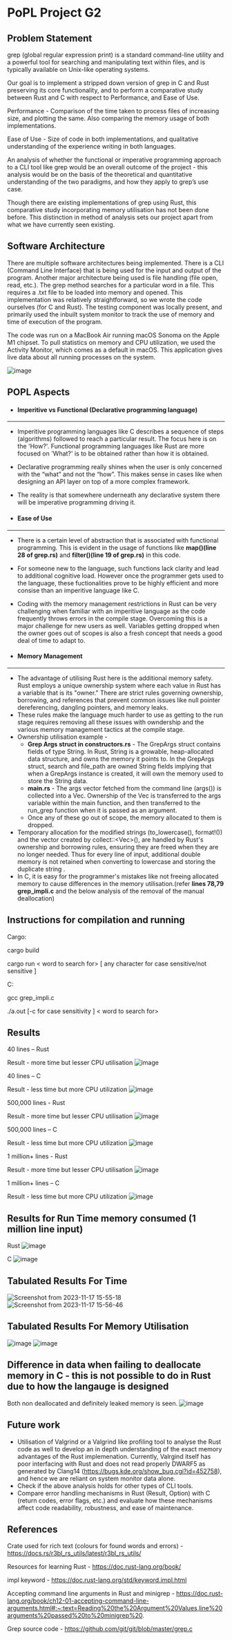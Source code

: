 # PoPL Project G2

Problem Statement
-----------------
grep (global regular expression print) is a standard command-line utility and a powerful tool for searching and manipulating text within files, and is typically available on Unix-like operating systems.

Our goal is to implement a stripped down version of grep in C and Rust preserving its core functionality, and to perform a comparative study between Rust and C with respect to Performance, and Ease of Use.

Performance - Comparison of the time taken to process files of increasing size, and plotting the same. Also comparing the memory usage of both implementations.

Ease of Use - Size of code in both implementations, and qualitative understanding of the experience writing in both languages.

An analysis of whether the functional or imperative programming approach to a CLI tool like grep would be an overall outcome of the project - this analysis would be on the basis of the theoretical and quantitative understanding of the two paradigms, and how they apply to grep’s use case.

Though there are existing implementations of grep using Rust, this comparative study incorporating memory utilisation has not been done before. This distinction in method of analysis sets our project apart from what we have currently seen existing. 


Software Architecture
---------------------
There are multiple software architectures being implemented. There is a CLI (Command Line Interface) that is being used for the input and output of the program.
Another major architecture being used is file handling (file open, read, etc.). The grep method searches for a particular word in a file. This requires a .txt file to be loaded into memory and opened. 
This implementation was relatively straightforward, so we wrote the code ourselves (for C and Rust). 
The testing component was locally present, and primarily used the inbuilt system monitor to track the use of memory and time of execution of the program. 

The code was run on a MacBook Air running macOS Sonoma on the Apple M1 chipset. To pull statistics on memory and CPU utilization, we used the Activity Monitor, which comes as a default in macOS. This application gives live data about all running processes on the system.

![image](https://github.com/shreya-aiyer/PoPL_Project_G2/assets/93695659/8b0bf0c1-7263-4cab-bae1-bd82911fe329)


POPL Aspects
------------
- #### Imperitive vs Functional (Declarative programming language)
----------------------------------------------------------
- Imperitive programming languages like C describes a sequence of steps (algorithms) followed to reach a particular result. The focus here is on the 'How?'.
Functional programming languages like Rust are more focused on 'What?' is to be obtained rather than how it is obtained.

- Declarative programming really shines when the user is only concerned with the “what” and not the “how”. This makes sense in cases like when designing an API layer on top of a more complex framework.

- The reality is that somewhere underneath any declarative system there will be imperative programming driving it.

- #### Ease of Use
------------------
- There is a certain level of abstraction that is associated with functional programming. This is evident in the usage of functions like **map()(line 28 of grep.rs)** and **filter()(line 19 of grep.rs)** in this code. 

- For someone new to the language, such functions lack clarity and lead to additional cognitive load. However once the programmer gets used to the language, these fuctionalities prove to be highly efficient and more consise than an imperitive language like C.
- Coding with the memory management restrictions in Rust can be very challenging when familiar with an imperitive language as the code frequently throws errors in the compile stage. Overcoming this is a major challenge for new users as well. Variables getting dropped when the owner goes out of scopes is also a fresh concept that needs a good deal of time to adapt to.

- #### Memory Management
-------------------------
- The advantage of utilising Rust here is the additional memory safety. Rust employs a unique ownership system where each value in Rust has a variable that is its "owner." There are strict rules governing ownership, borrowing, and references that prevent common issues like null pointer dereferencing, dangling pointers, and memory leaks.
- These rules make the language much harder to use as getting to the run stage requires removing all these issues with owndership and the various memory management tactics at the compile stage.
- Ownership utilisation example -
  - **Grep Args struct in constructors.rs** - The GrepArgs struct contains fields of type String. In Rust, String is a growable, heap-allocated data structure, and owns the memory it points to. In the GrepArgs struct, search and file_path are owned String fields implying that when a GrepArgs instance is created, it will own the memory used to store the String data.
  - **main.rs** - The args vector fetched from the command line (args()) is collected into a Vec<String>. Ownership of the Vec<String> is transferred to the args variable within the main function, and then transferred to the run_grep function when it is passed as an argument.
  - Once any of these go out of scope, the memory allocated to them is dropped.
- Temporary allocation for the modified strings (to_lowercase(), format!()) and the vector created by collect::<Vec<String>>(), are handled by Rust's ownership and borrowing rules, ensuring they are freed when they are no longer needed. Thus for every line of input, additional double memory is not retained when converting to lowercase and storing the duplicate string .
- In C, it is easy for the programmer's mistakes like not freeing allocated memory to cause differences in the memory utilisation.(refer **lines 78,79 grep_impli.c** and the below analysis of the removal of the manual deallocation)

Instructions for compilation and running
-----------------------------------------
Cargo:

cargo build 

cargo run < word to search for> <file in which to search > [ any character for case sensitive/not sensitive ]

C:

gcc grep_impli.c

./a.out [-c for case sensitivity ] < word to search for> <file in which to search >

Results
---------
40 lines  – Rust

Result - more time but lesser CPU utilisation
![image](https://github.com/shreya-aiyer/PoPL_Project_G2/assets/92772716/63d7aec2-7802-45e6-8be1-6b4bfc1464c0)

40 lines  – C 

Result - less time but more CPU utilization
![image](https://github.com/shreya-aiyer/PoPL_Project_G2/assets/92772716/92e23985-a34f-49a8-9862-dd9c9d9f40e3)

500,000 lines - Rust 

Result - more time but lesser CPU utilisation
![image](https://github.com/shreya-aiyer/PoPL_Project_G2/assets/92772716/12a166d9-299b-4cd8-90c1-8f8dc985b0c7)



500,000 lines – C 

Result - less time but more CPU utilization
![image](https://github.com/shreya-aiyer/PoPL_Project_G2/assets/92772716/c2107eff-fe3a-4cd1-bca2-4b54711a73b5)


1 million+ lines - Rust 

Result - more time but lesser CPU utilisation
![image](https://github.com/shreya-aiyer/PoPL_Project_G2/assets/92772716/0a3e2e13-e98c-452d-9ed0-22f54b531f3e)


1 million+ lines – C 

Result - less time but more CPU utilization
![image](https://github.com/shreya-aiyer/PoPL_Project_G2/assets/92772716/2b4e13fb-0988-4b1f-b217-a622cc176d2a)

Results for Run Time memory consumed (1 million line input)
------
Rust
![image](https://github.com/shreya-aiyer/PoPL_Project_G2/assets/93695659/5864dbe7-dedc-44c8-977e-e978b239f9c5)


C
![image](https://github.com/shreya-aiyer/PoPL_Project_G2/assets/93695659/dcb22fad-b80d-44b8-a709-f57383c96f2b)


Tabulated Results For Time
---------------------------
![Screenshot from 2023-11-17 15-55-18](https://github.com/shreya-aiyer/PoPL_Project_G2/assets/93695659/abf46738-333e-4f48-9b28-71d877c2e3d7)
![Screenshot from 2023-11-17 15-56-46](https://github.com/shreya-aiyer/PoPL_Project_G2/assets/93695659/f2f34e89-6b36-42cf-a69c-eff3b77df50a)

Tabulated Results For Memory Utilisation
----------
![image](https://github.com/shreya-aiyer/PoPL_Project_G2/assets/93695659/b75becd1-afa7-4bae-bb56-dc07e0673ceb)
![image](https://github.com/shreya-aiyer/PoPL_Project_G2/assets/93695659/75fdbce6-a93c-4d80-977e-ce54b2eccdae)

Difference in data when failing to deallocate memory in C - this is not possible to do in Rust due to how the langauge is designed
----
Both non deallocated and definitely leaked memory is seen.
![image](https://github.com/shreya-aiyer/PoPL_Project_G2/assets/93695659/b1ef3aba-db81-4e1b-a6a6-165c40742fb6)


Future work
-----------
- Utilisation of Valgrind or a Valgrind like profiling tool to analyse the Rust code as well to develop an in depth understanding of the exact memory advantages of the Rust implemenation. Currently, Valrgind itself has poor interfacing with Rust and does not read properly DWARF5 as generated by Clang14 (https://bugs.kde.org/show_bug.cgi?id=452758), and hence we are reliant on system monitor data alone.
- Check if the above analysis holds for other types of CLI tools.
- Compare error handling mechanisms in Rust (Result, Option) with C (return codes, error flags, etc.) and evaluate how these mechanisms affect code readability, robustness, and ease of maintenance.


References
----------
Crate used for rich text (colours for found words and errors) - https://docs.rs/r3bl_rs_utils/latest/r3bl_rs_utils/

Resources for learning Rust - https://doc.rust-lang.org/book/

impl keyword - https://doc.rust-lang.org/std/keyword.impl.html

Accepting command line arguments in Rust and minigrep - https://doc.rust-lang.org/book/ch12-01-accepting-command-line-arguments.html#:~:text=Reading%20the%20Argument%20Values,line%20arguments%20passed%20to%20minigrep%20.

Grep source code - https://github.com/git/git/blob/master/grep.c
